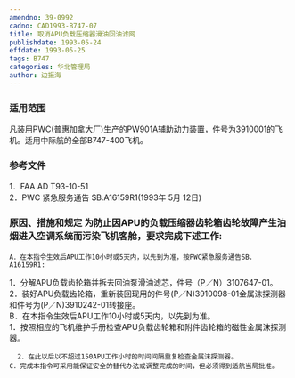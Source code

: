 ```yaml
---
amendno: 39-0992  
cadno: CAD1993-B747-07  
title: 取消APU负载压缩器滑油回油滤网  
publishdate: 1993-05-24  
effdate: 1993-05-25  
tags: B747  
categories: 华北管理局  
author: 边振海  
---
```

  
### 适用范围  
凡装用PWC(普惠加拿大厂)生产的PW901A辅助动力装置，件号为3910001的飞机。适用中际航的全部B747-400飞机。  
  
<!--more-->  
### 参考文件  
1．FAA AD T93-10-51  
2．PWC 紧急服务通告 SB.A16159R1(1993年 5月 12日)  
  
### 原因、措施和规定 为防止因APU的负载压缩器齿轮箱齿轮故障产生油烟进入空调系统而污染飞机客舱，要求完成下述工作:  
    A．在本指令生效后APU工作10小时或5天内，以先到为准，按PWC紧急服务通告SB．A16159R1:  
1．分解APU负载齿轮箱并拆去回油泵滑油滤芯，件号（P／N）3107647-01。  
      2．装好APU负载齿轮箱，重新装回现用的件号(P／N)3910098-01金属沫探测器和件号为(P／N)3910242-01转接座。  
    B．在本指令生效后APU工作10小时或5天内，以先到为准。  
1．按照相应的飞机维护手册检查APU负载齿轮箱和附件齿轮箱的磁性金属沫探测器。  
  
  
      2．在此以后以不超过150APU工作小时的时间间隔重复检查金属沫探测器。  
    C．完成本指令可采用能保证安全的替代办法或调整完成的时间，但必须得到适航当局批准。  
